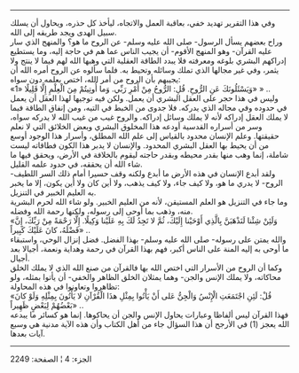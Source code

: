 ------------------------------------------------------------------------

وفي هذا التقرير تهديد خفي، بعاقبة العمل والاتجاه، ليأخذ كل حذره، ويحاول
أن يسلك سبيل الهدى ويجد طريقه إلى الله.  
وراح بعضهم يسأل الرسول- صلى الله عليه وسلم- عن الروح ما هو؟ والمنهج الذي
سار عليه القرآن- وهو المنهج الأقوم- أن يجيب الناس عما هم في حاجة إليه،
وما يستطيع إدراكهم البشري بلوغه ومعرفته فلا يبدد الطاقة العقلية التي
وهبها الله لهم فيما لا ينتج ولا يثمر، وفي غير مجالها الذي تملك وسائله
وتحيط به. فلما سألوه عن الروح أمره الله أن يجيبهم بأن الروح من أمر الله،
اختص بعلمه دون سواه:  
«وَيَسْئَلُونَكَ عَنِ الرُّوحِ. قُلِ: الرُّوحُ مِنْ أَمْرِ رَبِّي. وَما أُوتِيتُمْ مِنَ الْعِلْمِ إِلَّا قَلِيلًا
«1» » ..  
وليس في هذا حجر على العقل البشري أن يعمل. ولكن فيه توجيها لهذا العقل أن
يعمل في حدوده وفي مجاله الذي يدركه. فلا جدوى من الخبط في التيه، ومن
إنفاق الطاقة فيما لا يملك العقل إدراكه لأنه لا يملك وسائل إدراكه. والروح
غيب من غيب الله لا يدركه سواه، وسر من أسراره القدسية أودعه هذا المخلوق
البشري وبعض الخلائق التي لا نعلم حقيقتها. وعلم الإنسان محدود بالقياس إلى
علم الله المطلق، وأسرار هذا الوجود أوسع من أن يحيط بها العقل البشري
المحدود. والإنسان لا يدبر هذا الكون فطاقاته ليست شاملة، إنما وهب منها
بقدر محيطه وبقدر حاجته ليقوم بالخلافة في الأرض، ويحقق فيها ما شاء الله
أن يحققه، في حدود علمه القليل.  
ولقد أبدع الإنسان في هذه الأرض ما أبدع ولكنه وقف حسيرا أمام ذلك السر
اللطيف- الروح- لا يدري ما هو، ولا كيف جاء، ولا كيف يذهب، ولا أين كان ولا
أين يكون، إلا ما يخبر به العليم الخبير في التنزيل.  
وما جاء في التنزيل هو العلم المستيقن، لأنه من العليم الخبير. ولو شاء
الله لحرم البشرية منه، وذهب بما أوحى إلى رسوله، ولكنها رحمة الله
وفضله.  
«وَلَئِنْ شِئْنا لَنَذْهَبَنَّ بِالَّذِي أَوْحَيْنا إِلَيْكَ، ثُمَّ لا تَجِدُ لَكَ بِهِ عَلَيْنا وَكِيلًا. إِلَّا
رَحْمَةً مِنْ رَبِّكَ، إِنَّ فَضْلَهُ، كانَ عَلَيْكَ كَبِيراً» ..  
والله يمتن على رسوله- صلى الله عليه وسلم- بهذا الفضل. فضل إنزال الوحي،
واستبقاء ما أوحى به إليه المنة على الناس أكبر، فهم بهذا القرآن في رحمة
وهداية ونعمة، أجيالا بعد أجيال.  
وكما أن الروح من الأسرار التي اختص الله بها فالقرآن من صنع الله الذي لا
يملك الخلق محاكاته، ولا يملك الإنس والجن- وهما يمثلان الخلق الظاهر
والخفي- أن يأتوا بمثله، ولو تظاهروا وتعاونوا في هذه المحاولة:  
«قُلْ: لَئِنِ اجْتَمَعَتِ الْإِنْسُ وَالْجِنُّ عَلى أَنْ يَأْتُوا بِمِثْلِ هذَا الْقُرْآنِ لا يَأْتُونَ بِمِثْلِهِ
وَلَوْ كانَ بَعْضُهُمْ لِبَعْضٍ ظَهِيراً» ..  
فهذا القرآن ليس ألفاظا وعبارات يحاول الإنس والجن أن يحاكوها. إنما هو
كسائر ما يبدعه الله يعجز (1) في الأرجح أن هذا السؤال جاء من أهل الكتاب
وأن هذه الآية مدنية هي وسبع آيات بعدها.

------------------------------------------------------------------------

الجزء: 4 ¦ الصفحة: 2249
